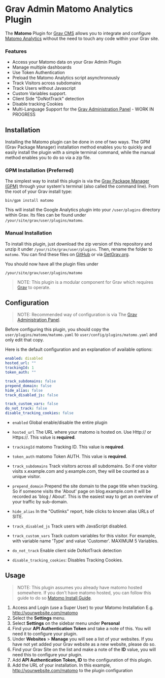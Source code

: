 # Grav Admin Matomo Analytics Plugin

The **Matomo** Plugin for [Grav CMS](http://github.com/getgrav/grav) allows you to integrate and configure [Matomo Analytics](https://matomo.org/) without the need to touch any code within your Grav site.

### Features
* Access your Matomo data on your Grav Admin Plugin
* Manage multiple dashboards
* Use Token Authentication
* Preload the Matomo Analytics script asynchronously
* Track Visitors across subdomains
* Track Users without Javascript
* Custom Variables support.
* Client Side "DoNotTrack" detection
* Disable tracking Cookies
* Multi-Language Support for the [Grav Administration Panel](https://github.com/getgrav/grav-plugin-admin) - WORK IN PROGRESS

## Installation

Installing the Matomo plugin can be done in one of two ways. The GPM (Grav Package Manager) installation method enables you to quickly and easily install the plugin with a simple terminal command, while the manual method enables you to do so via a zip file.

### GPM Installation (Preferred)

The simplest way to install this plugin is via the [Grav Package Manager (GPM)](http://learn.getgrav.org/advanced/grav-gpm) through your system's terminal (also called the command line).  From the root of your Grav install type:

    bin/gpm install matomo

This will install the Google Analytics plugin into your `/user/plugins` directory within Grav. Its files can be found under `/your/site/grav/user/plugins/matomo`.

### Manual Installation

To install this plugin, just download the zip version of this repository and unzip it under `/your/site/grav/user/plugins`. Then, rename the folder to `matomo`. You can find these files on [GitHub](https://github.com/ricardo118/matomo) or via [GetGrav.org](http://getgrav.org/downloads/plugins).

You should now have all the plugin files under

    /your/site/grav/user/plugins/matomo

> NOTE: This plugin is a modular component for Grav which requires [Grav](http://github.com/getgrav/grav) to operate.

## Configuration

> NOTE: Recommended way of configuration is via The [Grav Administration Panel](https://github.com/getgrav/grav-plugin-admin).


Before configuring this plugin, you should copy the `user/plugins/matomo/matomo.yaml` to `user/config/plugins/matomo.yaml` and only edit that copy.

Here is the default configuration and an explanation of available options:

```yaml
enabled: disabled
hosted_url: ""
trackingId: 1
token_auth: ""

track_subdomains: false
prepend_domain: false
hide_alias: false
track_disabled_js: false

track_custom_vars: false
do_not_track: false
disable_tracking_cookies: false
```

* `enabled` Global enable/disable the entire plugin

* `hosted_url` The URL where your matomo is hosted on. Use Http:// or Https://. This value is **required**.
* `trackingId` matomo Tracking ID. This value is **required**.
* `token_auth` matomo Token AUTH. This value is **required**.

* `track_subdomains` Track visitors across all subdomains. So if one visitor visits x.example.com and y.example.com, they will be counted as a unique visitor.
* `prepend_domain` Prepend the site domain to the page title when tracking. So if someone visits the 'About' page on blog.example.com it will be recorded as 'blog / About'. This is the easiest way to get an overview of your traffic by sub-domain.
* `hide_alias` In the "Outlinks" report, hide clicks to known alias URLs of SITE.
* `track_disabled_js` Track users with JavaScript disabled.

* `track_custom_vars` Track custom variables for this visitor. For example, with variable name 'Type' and value 'Customer'. MAXIMUM 5 Variables.
* `do_not_track` Enable client side DoNotTrack detection
* `disable_tracking_cookies`: Disables Tracking Cookies.

## Usage

> NOTE: This plugin assumes you already have matomo hosted somewhere. If you don't have matomo hosted, you can follow this guide to do so [Matomo Install Guide](https://matomo.org/docs/installation-optimization/).


1. Access and Login (use a Super User) to your Matomo Installation E.g. http://yourwebsite.com/matomo
2. Select the **Settings** menu.
3. Select **Settings** on the sidebar menu under **Personal**
4. Find your **API Authentication Token** and take a note of this. You will need it to configure your plugin.
5. Under **Websites** > **Manage** you will see a list of your websites. If you have not yet added your Grav website as a new website, please do so.
6. Find your Grav Site on the list and make a note of the **ID** value, you will need this to configure your plugin.
7. Add **API Authentication Token, ID** to the configuration of this plugin.
8. Add the URL of your installation. In this example, http://yourwebsite.com/matomo to the plugin configuration
